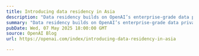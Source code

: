 ```yaml
---
title: Introducing data residency in Asia
description: "Data residency builds on OpenAI’s enterprise-grade data privacy, security, and compliance programs supporting customers worldwide."
summary: "Data residency builds on OpenAI’s enterprise-grade data privacy, security, and compliance programs supporting customers worldwide."
pubDate: Wed, 07 May 2025 18:00:00 GMT
source: OpenAI Blog
url: https://openai.com/index/introducing-data-residency-in-asia

---
```


